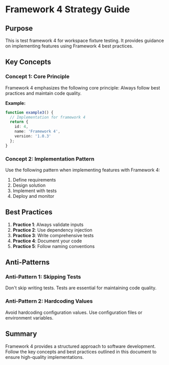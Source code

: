 # Framework 4 Strategy Guide

## Purpose

This is test framework 4 for workspace fixture testing. It provides guidance on implementing features using Framework 4 best practices.



## Key Concepts

### Concept 1: Core Principle

Framework 4 emphasizes the following core principle: Always follow best practices and maintain code quality.

**Example:**
```typescript
function example3() {
  // Implementation for framework 4
  return {
    id: 4,
    name: 'Framework 4',
    version: '1.0.3'
  };
}
```

### Concept 2: Implementation Pattern

Use the following pattern when implementing features with Framework 4:

1. Define requirements
2. Design solution
3. Implement with tests
4. Deploy and monitor

## Best Practices

1. **Practice 1**: Always validate inputs
2. **Practice 2**: Use dependency injection
3. **Practice 3**: Write comprehensive tests
4. **Practice 4**: Document your code
5. **Practice 5**: Follow naming conventions

## Anti-Patterns

### Anti-Pattern 1: Skipping Tests

Don't skip writing tests. Tests are essential for maintaining code quality.

### Anti-Pattern 2: Hardcoding Values

Avoid hardcoding configuration values. Use configuration files or environment variables.

## Summary

Framework 4 provides a structured approach to software development. Follow the key concepts and best practices outlined in this document to ensure high-quality implementations.


